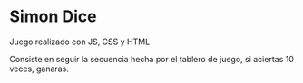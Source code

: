 # Simon Dice 

Juego realizado con JS, CSS y HTML

Consiste en seguir la secuencia hecha por el tablero de juego, si aciertas 10 veces, ganaras.
